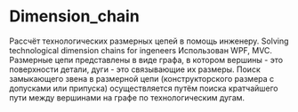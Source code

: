 # Dimension_chain
Рассчёт технологических размерных цепей в помощь инженеру. Solving technological dimension chains for ingeneers
Использован WPF, MVC. Размерные цепи представлены в виде графа, в котором вершины - это поверхности детали, 
дуги - это связывающие их размеры. Поиск замыкающего звена в размерной цепи (конструкторского размера с допусками или припуска)
осуществляется путём поиска кратчайшего пути между вершинами на графе по технологическим дугам.

